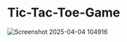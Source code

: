 # Tic-Tac-Toe-Game
![Screenshot 2025-04-04 104916](https://github.com/user-attachments/assets/3e8e986c-d1c5-416a-9816-2b1b10e0d138)
